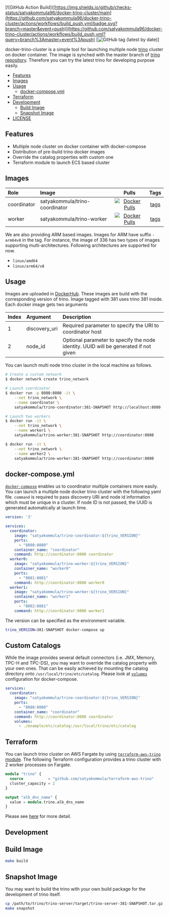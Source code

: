 [![GitHub Action Build]([https://img.shields.io/github/checks-status/satyakommula96/docker-trino-cluster/main](https://github.com/satyakommula96/docker-trino-cluster/actions/workflows/build_push.yml/badge.svg?branch=master&event=push)](https://github.com/satyakommula96/docker-trino-cluster/actions/workflows/build_push.yml?query=branch%3Amaster+event%3Apush)
[![GitHub tag (latest by date)](https://img.shields.io/github/v/tag/satyakommula96/docker-trino-cluster)]

docker-trino-cluster is a simple tool for launching multiple node [trino](https://trinosql.io/) cluster on docker container.
The image is synched with the master branch of [trino repository](https://github.com/trinosql/trino). Therefore you can try the latest trino for developing purpose easily.

- [Features](#features)
- [Images](#images)
- [Usage](#usage)
  - [docker-compose.yml](#docker-composeyml)
- [Terraform](#terraform)
- [Development](#development)
  - [Build Image](#build-image)
  - [Snapshot Image](#snapshot-image)
- [LICENSE](#license)

## Features

- Multiple node cluster on docker container with docker-compose
- Distribution of pre-build trino docker images
- Override the catalog properties with custom one
- Terraform module to launch ECS based cluster

## Images

|Role|Image|Pulls|Tags|
|:---|:---|:---:|:---:|
|coordinator|satyakommula/trino-coordinator|[![Docker Pulls](https://img.shields.io/docker/pulls/satyakommula/trino-coordinator.svg)](https://cloud.docker.com/u/satyakommula/repository/docker/satyakommula/trino-coordinator)|[tags](https://cloud.docker.com/repository/docker/satyakommula/trino-coordinator/tags)|
|worker|satyakommula/trino-worker|[![Docker Pulls](https://img.shields.io/docker/pulls/satyakommula/trino-worker.svg)](https://cloud.docker.com/u/satyakommula/repository/docker/satyakommula/trino-worker)|[tags](https://cloud.docker.com/repository/docker/satyakommula/trino-worker/tags)|

We are also providing ARM based images. Images for ARM have suffix `-arm64v8` in the tag. For instance, the image of 336 has two types of images supporting multi-architectures. Following architectures are supported for now.

- `linux/amd64`
- `linux/arm64/v8`

## Usage

Images are uploaded in [DockerHub](https://hub.docker.com/). These images are build with the corresponding version of trino. Image tagged with 381 uses trino 381 inside. Each docker image gets two arguments

|Index|Argument|Description|
|:---|:---|:---|
|1|discovery_uri| Required parameter to specify the URI to coordinator host|
|2|node_id|Optional parameter to specify the node identity. UUID will be generated if not given|

You can launch multi node trino cluster in the local machine as follows.

```bash
# Create a custom network
$ docker network create trino_network

# Launch coordinator
$ docker run -p 8080:8080 -it \
    --net trino_network \
    --name coordinator \
    satyakommula/trino-coordinator:381-SNAPSHOT http://localhost:8080

# Launch two workers
$ docker run -it \
    --net trino_network \
    --name worker1 \
    satyakommula/trino-worker:381-SNAPSHOT http://coordinator:8080

$ docker run -it \
    --net trino_network \
    --name worker2 \
    satyakommula/trino-worker:381-SNAPSHOT http://coordinator:8080
```

## docker-compose.yml

[`docker-compose`](https://docs.docker.com/compose/compose-file/) enables us to coordinator multiple containers more easily. You can launch a multiple node docker trino cluster with the following yaml file. `command` is required to pass discovery URI and node id information which must be unique in a cluster. If node ID is not passed, the UUID is generated automatically at launch time.

```yaml
version: '3'

services:
  coordinator:
    image: "satyakommula/trino-coordinator:${trino_VERSION}"
    ports:
      - "8080:8080"
    container_name: "coordinator"
    command: http://coordinator:8080 coordinator
  worker0:
    image: "satyakommula/trino-worker:${trino_VERSION}"
    container_name: "worker0"
    ports:
      - "8081:8081"
    command: http://coordinator:8080 worker0
  worker1:
    image: "satyakommula/trino-worker:${trino_VERSION}"
    container_name: "worker1"
    ports:
      - "8082:8081"
    command: http://coordinator:8080 worker1
```

The version can be specified as the environment variable.

```bash
trino_VERSION=381-SNAPSHOT docker-compose up
```

## Custom Catalogs

While the image provides several default connectors (i.e. JMX, Memory, TPC-H and TPC-DS), you may want to override the catalog property with your own ones. That can be easily achieved by mounting the catalog directory onto `/usr/local/trino/etc/catalog`. Please look at [`volumes`](https://docs.docker.com/compose/compose-file/#volumes) configuration for docker-compose.

```yaml
services:
  coordinator:
    image: "satyakommula/trino-coordinator:${trino_VERSION}"
    ports:
      - "8080:8080"
    container_name: "coordinator"
    command: http://coordinator:8080 coordinator
    volumes:
      - ./example/etc/catalog:/usr/local/trino/etc/catalog
```

## Terraform

You can launch trino cluster on AWS Fargate by using [`terraform-aws-trino` module](https://github.com/satyakommula/terraform-aws-trino). The following Terraform configuration provides a trino cluster with 2 worker processes on Fargate.

```Terraform
module "trino" {
  source           = "github.com/satyakommula/terraform-aws-trino"
  cluster_capacity = 2
}

output "alb_dns_name" {
  value = module.trino.alb_dns_name
}
```

Please see [here](https://github.com/satyakommula96/terraform-aws-trino) for more detail.

## Development

## Build Image

```bash
make build
```

## Snapshot Image

You may want to build the trino with your own build package for the development of trino itself.

```bash
cp /path/to/trino/trino-server/target/trino-server-381-SNAPSHOT.tar.gz /path/to/docker-trino-cluster/trino-base/
make snapshot
```
